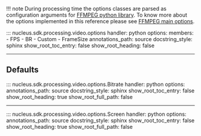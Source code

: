 
!!! note
    During processing time the options classes are parsed as configuration arguments for [FFMPEG python library](https://github.com/kkroening/ffmpeg-python). To know more about the options implemented in this reference please see [FFMPEG main options](https://ffmpeg.org/ffmpeg.html#Main-options).

::: nucleus.sdk.processing.video.options
    handler: python
    options:
      members:
        - FPS
        - BR
        - Custom
        - FrameSize
      annotations_path: source
      docstring_style: sphinx
      show_root_toc_entry: false
      show_root_heading: false

----

## Defaults

::: nucleus.sdk.processing.video.options.Bitrate
    handler: python
    options:
      annotations_path: source
      docstring_style: sphinx
      show_root_toc_entry: false
      show_root_heading: true
      show_root_full_path: false

----

::: nucleus.sdk.processing.video.options.Screen
    handler: python
    options:
      annotations_path: source
      docstring_style: sphinx
      show_root_toc_entry: false
      show_root_heading: true
      show_root_full_path: false
